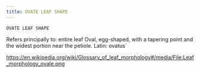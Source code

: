 ```yaml
---
title: OVATE LEAF SHAPE
---
```

`OVATE LEAF SHAPE`

Refers principally to: entire leaf
Oval, egg-shaped, with a tapering point and the widest portion near the petiole.
Latin: ovatus`

https://en.wikipedia.org/wiki/Glossary_of_leaf_morphology#/media/File:Leaf_morphology_ovale.png